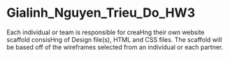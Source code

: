 # Gialinh_Nguyen_Trieu_Do_HW3
Each individual or team is responsible for creaHng their own website scaffold consisHng of Design file(s), HTML and CSS files. The scaffold will be based off of the wireframes selected from an individual or each partner.

